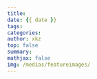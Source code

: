 ```yaml
---
title: 
date: {{ date }}
tags: 
categories:
author: xkz
top: false
summary:
mathjax: false
img: /medias/featureimages/
---
```

